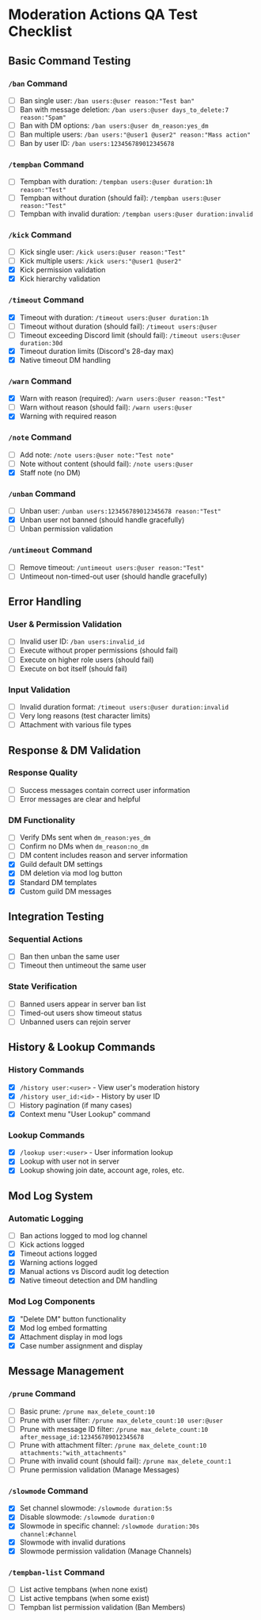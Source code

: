 # Moderation Actions QA Test Checklist

## Basic Command Testing

### `/ban` Command
- [ ] Ban single user: `/ban users:@user reason:"Test ban"`
- [ ] Ban with message deletion: `/ban users:@user days_to_delete:7 reason:"Spam"`
- [ ] Ban with DM options: `/ban users:@user dm_reason:yes_dm`
- [ ] Ban multiple users: `/ban users:"@user1 @user2" reason:"Mass action"`
- [ ] Ban by user ID: `/ban users:123456789012345678`

### `/tempban` Command
- [ ] Tempban with duration: `/tempban users:@user duration:1h reason:"Test"`
- [ ] Tempban without duration (should fail): `/tempban users:@user reason:"Test"`
- [ ] Tempban with invalid duration: `/tempban users:@user duration:invalid`

### `/kick` Command
- [ ] Kick single user: `/kick users:@user reason:"Test"`
- [ ] Kick multiple users: `/kick users:"@user1 @user2"`
- [x] Kick permission validation
- [x] Kick hierarchy validation

### `/timeout` Command
- [x] Timeout with duration: `/timeout users:@user duration:1h`
- [ ] Timeout without duration (should fail): `/timeout users:@user`
- [ ] Timeout exceeding Discord limit (should fail): `/timeout users:@user duration:30d`
- [x] Timeout duration limits (Discord's 28-day max)
- [x] Native timeout DM handling

### `/warn` Command
- [x] Warn with reason (required): `/warn users:@user reason:"Test"`
- [ ] Warn without reason (should fail): `/warn users:@user`
- [x] Warning with required reason

### `/note` Command
- [ ] Add note: `/note users:@user note:"Test note"`
- [ ] Note without content (should fail): `/note users:@user`
- [x] Staff note (no DM)

### `/unban` Command
- [ ] Unban user: `/unban users:123456789012345678 reason:"Test"`
- [x] Unban user not banned (should handle gracefully)
- [ ] Unban permission validation

### `/untimeout` Command
- [ ] Remove timeout: `/untimeout users:@user reason:"Test"`
- [ ] Untimeout non-timed-out user (should handle gracefully)

## Error Handling

### User & Permission Validation
- [ ] Invalid user ID: `/ban users:invalid_id`
- [ ] Execute without proper permissions (should fail)
- [ ] Execute on higher role users (should fail)
- [ ] Execute on bot itself (should fail)

### Input Validation
- [ ] Invalid duration format: `/timeout users:@user duration:invalid`
- [ ] Very long reasons (test character limits)
- [ ] Attachment with various file types

## Response & DM Validation

### Response Quality
- [ ] Success messages contain correct user information
- [ ] Error messages are clear and helpful

### DM Functionality
- [ ] Verify DMs sent when `dm_reason:yes_dm`
- [ ] Confirm no DMs when `dm_reason:no_dm`
- [ ] DM content includes reason and server information
- [x] Guild default DM settings
- [x] DM deletion via mod log button
- [x] Standard DM templates
- [x] Custom guild DM messages

## Integration Testing

### Sequential Actions
- [ ] Ban then unban the same user
- [ ] Timeout then untimeout the same user

### State Verification
- [ ] Banned users appear in server ban list
- [ ] Timed-out users show timeout status
- [ ] Unbanned users can rejoin server

## History & Lookup Commands

### History Commands
- [x] `/history user:<user>` - View user's moderation history
- [x] `/history user_id:<id>` - History by user ID
- [ ] History pagination (if many cases)
- [x] Context menu "User Lookup" command

### Lookup Commands
- [x] `/lookup user:<user>` - User information lookup
- [x] Lookup with user not in server
- [x] Lookup showing join date, account age, roles, etc.

## Mod Log System

### Automatic Logging
- [ ] Ban actions logged to mod log channel
- [ ] Kick actions logged
- [x] Timeout actions logged
- [x] Warning actions logged
- [x] Manual actions vs Discord audit log detection
- [x] Native timeout detection and DM handling

### Mod Log Components
- [x] "Delete DM" button functionality
- [x] Mod log embed formatting
- [x] Attachment display in mod logs
- [x] Case number assignment and display

## Message Management

### `/prune` Command
- [ ] Basic prune: `/prune max_delete_count:10`
- [ ] Prune with user filter: `/prune max_delete_count:10 user:@user`
- [ ] Prune with message ID filter: `/prune max_delete_count:10 after_message_id:123456789012345678`
- [ ] Prune with attachment filter: `/prune max_delete_count:10 attachments:"with_attachments"`
- [ ] Prune with invalid count (should fail): `/prune max_delete_count:1`
- [ ] Prune permission validation (Manage Messages)

### `/slowmode` Command
- [x] Set channel slowmode: `/slowmode duration:5s`
- [x] Disable slowmode: `/slowmode duration:0`
- [x] Slowmode in specific channel: `/slowmode duration:30s channel:#channel`
- [x] Slowmode with invalid durations
- [x] Slowmode permission validation (Manage Channels)

### `/tempban-list` Command
- [ ] List active tempbans (when none exist)
- [ ] List active tempbans (when some exist)
- [ ] Tempban list permission validation (Ban Members)
